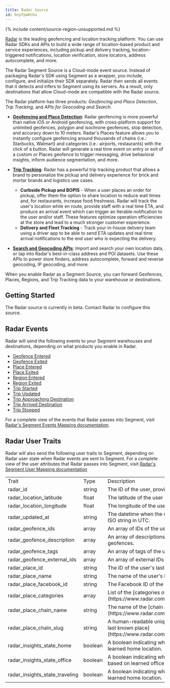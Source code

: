 ```yaml
---
title: Radar Source
id: bnpfpwKnhu
---
```

{% include content/source-region-unsupported.md %}

[Radar](https://radar.com) is the leading geofencing and location tracking platform. You can use Radar SDKs and APIs to build a wide range of location-based product and service experiences, including pickup and delivery tracking, location-triggered notifications, location verification, store locators, address autocomplete, and more.

The Radar Segment Source is a Cloud-mode event source. Instead of packaging Radar's SDK using Segment as a wrapper, you include, configure, and initialize their SDK separately. Radar then sends all events that it detects and infers to Segment using its servers. As a result, only destinations that allow Cloud-mode are compatible with the Radar source.

The Radar platform has three products: *Geofencing and Place Detection*, *Trip Tracking*, and *APIs for Geocoding and Search*.

- **[Geofencing and Place Detection](https://radar.com/product/geofencing)**: Radar geofencing is more powerful than native iOS or Android geofencing, with cross-platform support for unlimited geofences, polygon and isochrone geofences, stop detection, and accuracy down to 10 meters. Radar's Places feature allows you to instantly configure geofencing around thousands of chains (i.e.: Starbucks, Walmart) and categories (i.e.: airports, restaurants) with the click of a button. Radar will generate a real time event on entry or exit of a custom or Places geofence to trigger messaging, drive behavioral insights, inform audience segmentation, and more.

- **[Trip Tracking](https://radar.com/product/trip-tracking)**: Radar has a powerful trip tracking product that allows a brand to personalize the pickup and delivery experience for brick and mortar brands and logistics use cases.
  - **Curbside Pickup and BOPIS** - When a user places an order for pickup, offer them the option to share location to reduce wait times and, for restaurants, increase food freshness. Radar will track the user's location while en route, provide staff with a real time ETA, and produce an arrival event which can trigger an Iterable notification to the user and/or staff. These features optimize operation efficiencies at the store and lead to a much stronger customer experience.
  - **Delivery and Fleet Tracking** - Track your in-house delivery team using a driver app to be able to send ETA updates and real time arrival notifications to the end user who is expecting the delivery.

- **[Search and Geocoding APIs](https://radar.com/product/api)**: Import and search your own location data, or tap into Radar's best-in-class address and POI datasets. Use these APIs to power store finders, address autocomplete, forward and reverse geocoding, IP geocoding, and more.

When you enable Radar as a Segment Source, you can forward Geofences, Places, Regions, and Trip Tracking data to your warehouse or destinations.

## Getting Started

The Radar source is currently in beta. Contact Radar to configure this source.

## Radar Events

Radar will send the following events to your Segment warehouses and destinations, depending on what products you enable in Radar.

<!-- TODO: Update the Region Entered/Exited with new links, when availible -->

- [Geofence Entered](https://radar.com/documentation/integrations/segment#geofence-entered)
- [Geofence Exited](https://radar.com/documentation/integrations/segment#geofence-exited)
- [Place Entered](https://radar.com/documentation/integrations/segment#place-entered)
- [Place Exited](https://radar.com/documentation/integrations/segment#place-exited)
- [Region Entered](https://radar.com/documentation/integrations/segment#country-entered)
- [Region Exited](https://radar.com/documentation/integrations/segment#country-exited)
- [Trip Started](https://radar.com/documentation/integrations/segment#trip-started)
- [Trip Updated](https://radar.com/documentation/integrations/segment#trip-updated)
- [Trip Approaching Destination](https://radar.com/documentation/integrations/segment#trip-approaching-destination)
- [Trip Arrived Destination](https://radar.com/documentation/integrations/segment#trip-arrived-destination)
- [Trip Stopped](https://radar.com/documentation/integrations/segment#trip-stopped)

For a complete view of the events that Radar passes into Segment, visit [Radar's Segment Events Mapping documentation](https://radar.com/documentation/integrations/segment#event-mapping).

## Radar User Traits

Radar will also send the following user traits to Segment, depending on Radar user state when Radar events are sent to Segment. For a complete view of the user attributes that Radar passes into Segment, visit [Radar's Segment User Mapping documentation](https://radar.com/documentation/integrations/segment#user-mapping)

<table>
  <tr>
    <td>Trait</td>
    <td>Type</td>
    <td>Description</td>
  </tr>
  <tr>
    <td>radar_id</td>
    <td>string</td>
    <td>The ID of the user, provided by Radar.</td>
  </tr>
  <tr>
    <td>radar_location_latitude</td>
    <td>float</td>
    <td>The latitude of the user user's last known location.</td>
  </tr>
  <tr>
    <td>radar_location_longitude</td>
    <td>float</td>
    <td>The longitude of the user's last known location.</td>
  </tr>
  <tr>
    <td>radar_updated_at</td>
    <td>string</td>
    <td>The datetime when the user's location was last updated. ISO string in UTC.</td>
  </tr>
  <tr>
    <td>radar_geofence_ids</td>
    <td>array <string></td>
    <td>An array of IDs of the user's last known geofences.</td>
  </tr>
  <tr>
    <td>radar_geofence_description</td>
    <td>array <string></td>
    <td>An array of descriptions of the user's last known geofences.</td>
  </tr>
  <tr>
    <td>radar_geofence_tags</td>
    <td>array <string></td>
    <td>An array of tags of the user's last known geofences.</td>
  </tr>
  <tr>
    <td>radar_geofence_external_ids</td>
    <td>array <string></td>
    <td>An array of external IDs of the user's last known geofences.</td>
  </tr>
  <tr>
    <td>radar_place_id</td>
    <td>string</td>
    <td>The ID of the user's last known place, provided by Radar.</td>
  </tr>
  <tr>
    <td>radar_place_name</td>
    <td>string</td>
    <td>The name of the user's last known place.</td>
  </tr>
  <tr>
    <td>radar_place_facebook_id</td>
    <td>string</td>
    <td>The Facebook ID of the user's last known place.</td>
  </tr>
  <tr>
    <td>radar_place_categories</td>
    <td>array <string></td>
    <td>List of the [categories of the place](https://www.radar.com/documentation/places/categories).</td>
  </tr>
  <tr>
    <td>radar_place_chain_name</td>
    <td>string</td>
    <td>The name of the [chain of the user's last known place](https://www.radar.com/documentation/places/chains).</td>
  </tr>
  <tr>
    <td>radar_place_chain_slug</td>
    <td>string</td>
    <td>A human-readable unique ID for the [chain of the user's last known place](https://www.radar.com/documentation/places/chains).</td>
  </tr>
  <tr>
    <td>radar_insights_state_home</td>
    <td>boolean</td>
    <td>A boolean indicating whether the user is at home, based on learned home location.</td>
  </tr>
  <tr>
    <td>radar_insights_state_office</td>
    <td>boolean</td>
    <td>A boolean indicating whether the user is at the office, based on learned office location.</td>
  </tr>
  <tr>
    <td>radar_insights_state_traveling</td>
    <td>boolean</td>
    <td>A boolean indicating whether the user is traveling, based on learned home location.</td>
  </tr>
</table>
